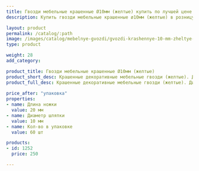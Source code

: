```yaml
---
title: Гвозди мебельные крашенные Ø10мм (желтые) купить по лучшей цене с доставкой - Поролоныч
description: Купить гвозди мебельные крашенные ø10мм (желтые) в розницу с доставкой по Москве в интернет-магазине Поролоныча.

layout: product
permalink: /catalog/:path
image: /images/catalog/mebelnye-gvozdi/gvozdi-krashennye-10-mm-zheltye-01_1600w.jpg
type: product

weight: 28
add_category: 

product_title: Гвозди мебельные крашенные Ø10мм (желтые)
product_short_desc: Крашенные декоративные мебельные гвозди (желтые). Диаметр шляпки 10 мм, длина ножки 20 мм.
product_full_desc: Крашенные декоративные мебельные гвозди (желтые). Диаметр шляпки 10 мм, длина ножки 20 мм.
        
price_after: "упаковка"
properties:
- name: Длина ножки
  value: 20 мм
- name: Диаметр шляпки
  value: 10 мм
- name: Кол-во в упаковке
  value: 60 шт

products:
- id: 1252
  price: 250

---
```

